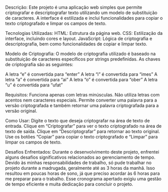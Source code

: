 Descrição:
Este projeto é uma aplicação web simples que permite criptografar e descriptografar texto utilizando um modelo de substituição de caracteres. A interface é estilizada e inclui funcionalidades para copiar o texto criptografado e limpar os campos de texto.

Tecnologias Utilizadas:
HTML: Estrutura da página web.
CSS: Estilização da interface, incluindo cores e layout.
JavaScript: Lógica de criptografia e descriptografia, bem como funcionalidades de copiar e limpar texto.

Modelo de Criptografia:
O modelo de criptografia utilizado é baseado na substituição de caracteres específicos por strings predefinidas. As chaves de criptografia são as seguintes:

A letra “e” é convertida para “enter”
A letra “i” é convertida para “imes”
A letra “a” é convertida para “ai”
A letra “o” é convertida para “ober”
A letra “u” é convertida para “ufat”

Requisitos:
Funciona apenas com letras minúsculas.
Não utiliza letras com acentos nem caracteres especiais.
Permite converter uma palavra para a versão criptografada e também retornar uma palavra criptografada para a versão original.

Como Usar:
Digite o texto que deseja criptografar na área de texto de entrada.
Clique em “Criptografar” para ver o texto criptografado na área de texto de saída.
Clique em “Descriptografar” para retornar ao texto original.
Use os botões “Copiar” para copiar o texto criptografado e “Limpar” para limpar os campos de texto.

Desafios Enfrentados:
Durante o desenvolvimento deste projeto, enfrentei alguns desafios significativos relacionados ao gerenciamento de tempo. Devido às minhas responsabilidades de trabalho, só pude trabalhar no projeto durante a madrugada, geralmente até as 3 horas da manhã. Isso resultou em poucas horas de sono, já que preciso acordar às 6 horas para me preparar para o trabalho. Esse cronograma apertado exigiu uma gestão de tempo eficiente e muita dedicação para concluir o projeto.


